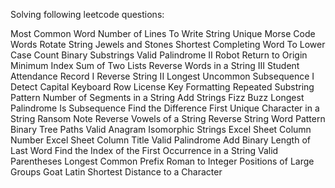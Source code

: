 Solving following leetcode questions:

Most Common Word
Number of Lines To Write String
Unique Morse Code Words
Rotate String
Jewels and Stones
Shortest Completing Word
To Lower Case
Count Binary Substrings
Valid Palindrome II
Robot Return to Origin
Minimum Index Sum of Two Lists
Reverse Words in a String III
Student Attendance Record I
Reverse String II
Longest Uncommon Subsequence I
Detect Capital
Keyboard Row
License Key Formatting
Repeated Substring Pattern
Number of Segments in a String
Add Strings
Fizz Buzz
Longest Palindrome
Is Subsequence
Find the Difference
First Unique Character in a String
Ransom Note
Reverse Vowels of a String
Reverse String
Word Pattern
Binary Tree Paths
Valid Anagram
Isomorphic Strings
Excel Sheet Column Number
Excel Sheet Column Title
Valid Palindrome
Add Binary
Length of Last Word
Find the Index of the First Occurrence in a String
Valid Parentheses
Longest Common Prefix
Roman to Integer
Positions of Large Groups
Goat Latin
Shortest Distance to a Character
